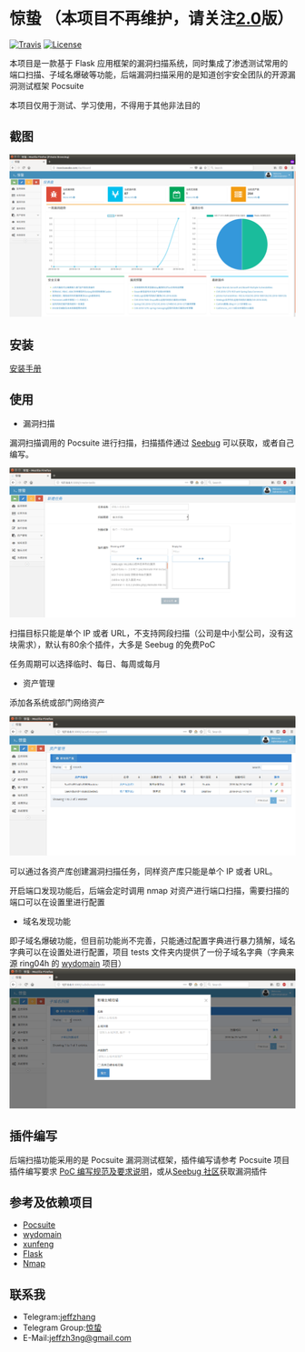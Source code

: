 # 惊蛰 （本项目不再维护，请关注[2.0](https://github.com/jeffzh3ng/Fuxi-Scanner)版）

[![Travis](https://img.shields.io/badge/Python-2.6%7C2.7-blue.svg)](https://www.python.org/)
[![License](https://img.shields.io/badge/License-GPLv2-red.svg)](https://github.com/jeffzh3ng/InsectsAwake/blob/master/LICENSE)

本项目是一款基于 Flask 应用框架的漏洞扫描系统，同时集成了渗透测试常用的端口扫描、子域名爆破等功能，后端漏洞扫描采用的是知道创宇安全团队的开源漏洞测试框架 Pocsuite

本项目仅用于测试、学习使用，不得用于其他非法目的

## 截图

![screenshot-dashboard](doc/images/Screenshot-dashboard.png)

## 安装

[安装手册](doc/INSTALL.md)

## 使用

- 漏洞扫描

漏洞扫描调用的 Pocsuite 进行扫描，扫描插件通过 [Seebug](https://www.seebug.org/) 可以获取，或者自己编写。

![](doc/images/Screenshot-create-tasks.png)

扫描目标只能是单个 IP 或者 URL，不支持网段扫描（公司是中小型公司，没有这块需求），默认有80余个插件，大多是 Seebug 的免费PoC

任务周期可以选择临时、每日、每周或每月

- 资产管理

添加各系统或部门网络资产

![](doc/images/Screenshot-asset-management.png)

可以通过各资产库创建漏洞扫描任务，同样资产库只能是单个 IP 或者 URL。

开启端口发现功能后，后端会定时调用 nmap 对资产进行端口扫描，需要扫描的端口可以在设置里进行配置

- 域名发现功能

即子域名爆破功能，但目前功能尚不完善，只能通过配置字典进行暴力猜解，域名字典可以在设置处进行配置，项目 tests 文件夹内提供了一份子域名字典（字典来源 ring04h 的 [wydomain](https://github.com/ring04h/wydomain/blob/wydomain2/wydomain.csv) 项目）
![](doc/images/Screenshot-subdomain-brute.png)

## 插件编写

后端扫描功能采用的是 Pocsuite 漏洞测试框架，插件编写请参考 Pocsuite 项目插件编写要求
[PoC 编写规范及要求说明](https://github.com/knownsec/Pocsuite/blob/master/docs/CODING.md)，或从[Seebug 社区](https://www.seebug.org/)获取漏洞插件

## 参考及依赖项目

- [Pocsuite](https://github.com/knownsec/Pocsuite)
- [wydomain](https://github.com/ring04h/wydomain)
- [xunfeng](https://github.com/ysrc/xunfeng)
- [Flask](https://github.com/pallets/flask)
- [Nmap](https://github.com/nmap/nmap)

## 联系我

- Telegram:[jeffzhang](https://t.me/jeffzhang)
- Telegram Group:[惊蛰](https://t.me/joinchat/IoDZvA3_v2g0EYxURQsu5Q)
- E-Mail:jeffzh3ng@gmail.com
